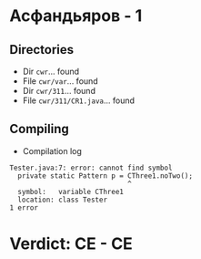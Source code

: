 # Асфандьяров - 1
## Directories
- Dir `cwr`... found
- File `cwr/var`... found
- Dir `cwr/311`... found
- File `cwr/311/CR1.java`... found
## Compiling
- Compilation log
```
Tester.java:7: error: cannot find symbol
  private static Pattern p = CThree1.noTwo();
                             ^
  symbol:   variable CThree1
  location: class Tester
1 error

```
# Verdict: **CE** - CE
